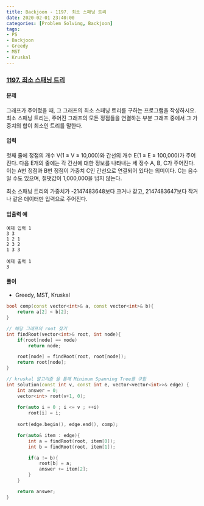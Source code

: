 ```yaml
---
title: Backjoon - 1197. 최소 스패닝 트리
date: 2020-02-01 23:40:00
categories: [Problem Solving, Backjoon]
tags:
- PS
- Backjoon
- Greedy
- MST
- Kruskal
---
```


### [ 1197. 최소 스패닝 트리 ](https://www.acmicpc.net/problem/1197)

#### 문제

그래프가 주어졌을 때, 그 그래프의 최소 스패닝 트리를 구하는 프로그램을 작성하시오.
최소 스패닝 트리는, 주어진 그래프의 모든 정점들을 연결하는 부분 그래프 중에서 그 가중치의 합이 최소인 트리를 말한다.

#### 입력
 
첫째 줄에 정점의 개수 V(1 ≤ V ≤ 10,000)와 간선의 개수 E(1 ≤ E ≤ 100,000)가 주어진다. 다음 E개의 줄에는 각 간선에 대한 정보를 나타내는 세 정수 A, B, C가 주어진다. 이는 A번 정점과 B번 정점이 가중치 C인 간선으로 연결되어 있다는 의미이다. C는 음수일 수도 있으며, 절댓값이 1,000,000을 넘지 않는다.

최소 스패닝 트리의 가중치가 -2147483648보다 크거나 같고, 2147483647보다 작거나 같은 데이터만 입력으로 주어진다.

#### 입출력 예

```
예제 입력 1 
3 3
1 2 1
2 3 2
1 3 3

예제 출력 1 
3
```

#### 풀이
  - Greedy, MST, Kruskal

```cpp
bool comp(const vector<int>& a, const vector<int>& b){
	return a[2] < b[2];
}

// 해당 그래프의 root 찾기 
int findRoot(vector<int>& root, int node){
	if(root[node] == node)
		return node;

	root[node] = findRoot(root, root[node]);
	return root[node];
}

// kruskal 알고리즘 을 통해 Minimum Spanning Tree를 구함
int solution(const int v, const int e, vector<vector<int>>& edge) {
	int answer = 0;
	vector<int> root(v+1, 0);
	
	for(auto i = 0 ; i <= v ; ++i)
		root[i] = i;
	
	sort(edge.begin(), edge.end(), comp);

	for(auto& item : edge){
		int a = findRoot(root, item[0]);
		int b = findRoot(root, item[1]);

		if(a != b){
			root[b] = a;
			answer += item[2];
		}
	}

	return answer;
}
```